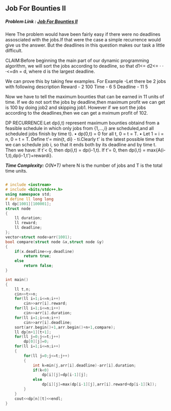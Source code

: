﻿## Job For Bounties II
##### Problem Link : [Job For Bounties II](https://hack.codingblocks.com/contests/c/141/963)
Here The problem would have been fairly easy if there were no deadlines assosciated with the jobs.If that were the case a simple recurrence would give us the answer.
But the deadlines in this question makes our task a little difficult.

CLAIM:Before beginning the main part of our dynamic programming algorithm, we will sort the
jobs according to deadline, so that d1<= d2<= · · ·<=dn = d, where d is the largest deadline.

We can prove this by taking few examples.
For Example -Let there be 2 jobs with following description
Reward   - 2	100
Time     - 6	5
Deadline - 11   5

Now we have to tell the maximum bounties that can be earned in 11 units of time.
If we do not sort the jobs by deadline,then maximum profit we can get is 100 by doing job2 and skipping job1.
However if we sort the jobs according to the deadlines,then we can get a mximum profit of 102.

DP RECURRENCE:Let dp(i,t) represent maximum bounties obtaind from a feasible schedule in which only jobs from {1,...,i} are scheduled,and all scheduled jobs finish by time t}.
	• dp(0,t) = 0 for all t, 0 = t = T.
	• Let 1 = i = n, 0 = t = T. Define t'= min{t, di} - ti.Clearly t' is the latest possible
	time that we can schedule job i, so that it ends both by its deadline and by time t.
	Then we have:
If t'< 0, then dp(i,t) = dp(i-1,t).
If t'= 0, then dp(i,t) = max{A(i-1,t),dp(i-1,t')+rewardi}.

_**Time Complexity:** O(N*T)_ where N is the number of jobs and T is the total time units.

```C++

# include <iostream>
# include <bits/stdc++.h>
using namespace std;
# define ll long long
ll dp[1001][100001];
struct node
{
	ll duration;
	ll reward;
	ll deadline;
};
vector<struct node>arr(1001);
bool compare(struct node &x,struct node &y)
{
	if(x.deadline<=y.deadline)
		return true;
	else
		return false;
}

int main()
{
	ll t,n;
	cin>>t>>n;
	for(ll i=1;i<=n;i++)
	    cin>>arr[i].reward;
	for(ll i=1;i<=n;i++)
		cin>>arr[i].duration;
	for(ll i=1;i<=n;i++)
		cin>>arr[i].deadline;
	sort(arr.begin()+1,arr.begin()+n+1,compare);
	ll dp[n+1][t+1];
	for(ll j=0;j<=t;j++)
		dp[0][j]=0;
	for(ll i=1;i<=n;i++)
	{
		for(ll j=0;j<=t;j++)
		{
			int k=min(j,arr[i].deadline)-arr[i].duration;
			if(k<0)
			    dp[i][j]=dp[i-1][j];
			else
			    dp[i][j]=max(dp[i-1][j],arr[i].reward+dp[i-1][k]);
		}
	}
	cout<<dp[n][t]<<endl;
}
```

